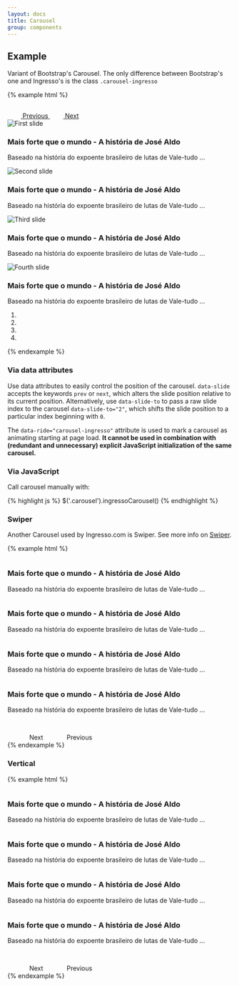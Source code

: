 ```yaml
---
layout: docs
title: Carousel
group: components
---
```




## Example

Variant of Bootstrap's Carousel.
The only difference between Bootstrap's one and Ingresso's is the class <code class="highlighter-rouge">.carousel-ingresso</code>

{% example html %}
<div id="carousel-example-generic" class="carousel slide carousel-ingresso" data-ride="carousel-ingresso">
  <div class="carousel-content">
    <a class="left carousel-control" href="#carousel-example-generic" role="button" data-slide="prev">
      <svg class="svg-icon icon-prev" width="30" height="30">
        <use xmlns:xlink="http://www.w3.org/1999/xlink" xlink:href="#icon-arrow2-2"></use>
      </svg>
      <span class="sr-only">Previous</span>
    </a>
    <a class="right carousel-control" href="#carousel-example-generic" role="button" data-slide="next">
      <svg class="svg-icon icon-next" width="30" height="30" aria-hidden="true">
        <use xmlns:xlink="http://www.w3.org/1999/xlink" xlink:href="#icon-arrow2"></use>
      </svg>
      <span class="sr-only">Next</span>
    </a>
    <div class="carousel-inner" role="listbox">
      <div class="carousel-item active">
        <img src="https://ingresso-a.akamaihd.net/img/cinema/cartaz/14207_d.jpg" alt="First slide">
        <div class="carousel-caption">
          <h3>Mais forte que o mundo - A história de José Aldo</h3>
          <p class="hidden-xs-down">Baseado na história do expoente brasileiro de lutas de Vale-tudo ...</p>
        </div>
      </div>
      <div class="carousel-item">
        <img src="https://ingresso-a.akamaihd.net/img/cinema/cartaz/14040_d.jpg" alt="Second slide">
        <div class="carousel-caption">
          <h3>Mais forte que o mundo - A história de José Aldo</h3>
          <p class="hidden-xs-down">Baseado na história do expoente brasileiro de lutas de Vale-tudo ...</p>
        </div>
      </div>
      <div class="carousel-item">
        <img src="https://ingresso-a.akamaihd.net/img/cinema/cartaz/13758_d.jpg" alt="Third slide">
        <div class="carousel-caption">
          <h3>Mais forte que o mundo - A história de José Aldo</h3>
          <p class="hidden-xs-down">Baseado na história do expoente brasileiro de lutas de Vale-tudo ...</p>
        </div>
      </div>
      <div class="carousel-item">
        <img src="https://ingresso-a.akamaihd.net/img/cinema/cartaz/14199_d.jpg" alt="Fourth slide">
        <div class="carousel-caption">
          <h3>Mais forte que o mundo - A história de José Aldo</h3>
          <p class="hidden-xs-down">Baseado na história do expoente brasileiro de lutas de Vale-tudo ...</p>
        </div>
      </div>
    </div>
  </div>
  <ol class="carousel-indicators">
    <li data-target="#carousel-example-generic" data-slide-to="0" class="active carousel-indicator"></li>
    <li data-target="#carousel-example-generic" data-slide-to="1" class="carousel-indicator"></li>
    <li data-target="#carousel-example-generic" data-slide-to="2" class="carousel-indicator"></li>
    <li data-target="#carousel-example-generic" data-slide-to="3" class="carousel-indicator"></li>
  </ol>
</div>
{% endexample %}

### Via data attributes

Use data attributes to easily control the position of the carousel. `data-slide` accepts the keywords `prev` or `next`, which alters the slide position relative to its current position. Alternatively, use `data-slide-to` to pass a raw slide index to the carousel `data-slide-to="2"`, which shifts the slide position to a particular index beginning with `0`.

The `data-ride="carousel-ingresso"` attribute is used to mark a carousel as animating starting at page load. **It cannot be used in combination with (redundant and unnecessary) explicit JavaScript initialization of the same carousel.**

### Via JavaScript

Call carousel manually with:

{% highlight js %}
$('.carousel').ingressoCarousel()
{% endhighlight %}

### Swiper

Another Carousel used by Ingresso.com is Swiper. See more info on <a href="http://idangero.us/swiper/">Swiper</a>.

{% example html %}
<!-- Swiper -->
<div class="swiper-ingresso" data-ride="swiper-ingresso">
  <div class="swiper-container gallery-top">
    <div class="swiper-wrapper">
      <div class="swiper-slide">
        <img src="https://ingresso-a.akamaihd.net/img/cinema/cartaz/14207_d.jpg" alt="">
        <div class="carousel-caption">
          <h3>Mais forte que o mundo - A história de José Aldo</h3>
          <p class="hidden-xs-down">Baseado na história do expoente brasileiro de lutas de Vale-tudo ...</p>
        </div>
      </div>
      <div class="swiper-slide">
        <img src="https://ingresso-a.akamaihd.net/img/cinema/cartaz/14040_d.jpg" alt="">
        <div class="carousel-caption">
          <h3>Mais forte que o mundo - A história de José Aldo</h3>
          <p class="hidden-xs-down">Baseado na história do expoente brasileiro de lutas de Vale-tudo ...</p>
        </div>
      </div>
      <div class="swiper-slide">
        <img src="https://ingresso-a.akamaihd.net/img/cinema/cartaz/13758_d.jpg" alt="">
        <div class="carousel-caption">
          <h3>Mais forte que o mundo - A história de José Aldo</h3>
          <p class="hidden-xs-down">Baseado na história do expoente brasileiro de lutas de Vale-tudo ...</p>
        </div>
      </div>
      <div class="swiper-slide">
        <img src="https://ingresso-a.akamaihd.net/img/cinema/cartaz/14199_d.jpg" alt="">
        <div class="carousel-caption">
          <h3>Mais forte que o mundo - A história de José Aldo</h3>
          <p class="hidden-xs-down">Baseado na história do expoente brasileiro de lutas de Vale-tudo ...</p>
        </div>
      </div>
    </div>
    <!-- Add Arrows -->
    <a class="swiper-button-next hidden-md-down" role="button">
      <svg class="svg-icon icon-next" width="45" height="45" aria-hidden="true">
        <use xmlns:xlink="http://www.w3.org/1999/xlink" xlink:href="#icon-arrow2"></use>
      </svg>
      <span class="sr-only">Next</span>
    </a>
    <a class="swiper-button-prev hidden-md-down" role="button">
      <svg class="svg-icon icon-prev" width="45" height="45" aria-hidden="true">
        <use xmlns:xlink="http://www.w3.org/1999/xlink" xlink:href="#icon-arrow2-2"></use>
      </svg>
      <span class="sr-only">Previous</span>
    </a>
  </div>
  <div class="swiper-container gallery-thumbs">
    <div class="swiper-wrapper">
      <div class="swiper-slide swiper-slide-active"><img src="https://ingresso-a.akamaihd.net/img/cinema/cartaz/14207_d.jpg" alt=""></div>
      <div class="swiper-slide"><img src="https://ingresso-a.akamaihd.net/img/cinema/cartaz/14040_d.jpg" alt=""></div>
      <div class="swiper-slide"><img src="https://ingresso-a.akamaihd.net/img/cinema/cartaz/13758_d.jpg" alt=""></div>
      <div class="swiper-slide"><img src="https://ingresso-a.akamaihd.net/img/cinema/cartaz/14199_d.jpg" alt=""></div>
    </div>
  </div>
</div>
{% endexample %}

### Vertical

{% example html %}
<!-- Swiper -->
<div class="swiper-ingresso swiper-ingresso-side" data-ride="swiper-ingresso-side">
  <div class="swiper-container gallery-top">
    <div class="swiper-wrapper">
      <div class="swiper-slide">
        <img src="https://ingresso-a.akamaihd.net/img/cinema/cartaz/14207_d.jpg" alt="">
        <div class="carousel-caption">
          <h3>Mais forte que o mundo - A história de José Aldo</h3>
          <p class="hidden-xs-down">Baseado na história do expoente brasileiro de lutas de Vale-tudo ...</p>
        </div>
      </div>
      <div class="swiper-slide">
        <img src="https://ingresso-a.akamaihd.net/img/cinema/cartaz/14040_d.jpg" alt="">
        <div class="carousel-caption">
          <h3>Mais forte que o mundo - A história de José Aldo</h3>
          <p class="hidden-xs-down">Baseado na história do expoente brasileiro de lutas de Vale-tudo ...</p>
        </div>
      </div>
      <div class="swiper-slide">
        <img src="https://ingresso-a.akamaihd.net/img/cinema/cartaz/13758_d.jpg" alt="">
        <div class="carousel-caption">
          <h3>Mais forte que o mundo - A história de José Aldo</h3>
          <p class="hidden-xs-down">Baseado na história do expoente brasileiro de lutas de Vale-tudo ...</p>
        </div>
      </div>
      <div class="swiper-slide">
        <img src="https://ingresso-a.akamaihd.net/img/cinema/cartaz/14199_d.jpg" alt="">
        <div class="carousel-caption">
          <h3>Mais forte que o mundo - A história de José Aldo</h3>
          <p class="hidden-xs-down">Baseado na história do expoente brasileiro de lutas de Vale-tudo ...</p>
        </div>
      </div>
    </div>
    <!-- Add Arrows -->
    <a class="swiper-button-next hidden-md-down" role="button">
      <svg class="svg-icon icon-next" width="45" height="45" aria-hidden="true">
        <use xmlns:xlink="http://www.w3.org/1999/xlink" xlink:href="#icon-arrow2"></use>
      </svg>
      <span class="sr-only">Next</span>
    </a>
    <a class="swiper-button-prev hidden-md-down" role="button">
      <svg class="svg-icon icon-prev" width="45" height="45" aria-hidden="true">
        <use xmlns:xlink="http://www.w3.org/1999/xlink" xlink:href="#icon-arrow2-2"></use>
      </svg>
      <span class="sr-only">Previous</span>
    </a>
  </div>
  <div class="swiper-container gallery-thumbs">
    <div class="swiper-wrapper">
      <div class="swiper-slide"><img src="https://ingresso-a.akamaihd.net/img/cinema/cartaz/14207_d.jpg" alt=""></div>
      <div class="swiper-slide"><img src="https://ingresso-a.akamaihd.net/img/cinema/cartaz/14040_d.jpg" alt=""></div>
      <div class="swiper-slide"><img src="https://ingresso-a.akamaihd.net/img/cinema/cartaz/13758_d.jpg" alt=""></div>
      <div class="swiper-slide"><img src="https://ingresso-a.akamaihd.net/img/cinema/cartaz/14199_d.jpg" alt=""></div>
    </div>
  </div>
</div>
{% endexample %}